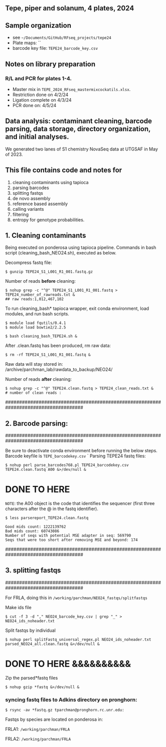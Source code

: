 
## Tepe, piper and solanum, 4 plates, 2024


## Sample organization
- see `~/Documents/GitHub/RFseq_projects/tepe24`
- Plate maps: ``
- barcode key file: `TEPE24_barcode_key.csv`


## Notes on library preparation

### R/L and PCR for plates 1-4. 

- Master mix in `TEPE_2024_RFseq_mastermixcockatils.xlsx`.
- Restriction done on 4/2/24
- Ligation complete on 4/3/24
- PCR done on: 4/5/24

## Data analysis: contaminant cleaning, barcode parsing, data storage, directory organization, and initial analyses.

We generated two lanes of S1 chemistry NovaSeq data at UTGSAF in May of 2023. 


## This file contains code and notes for
1) cleaning contaminants using tapioca
2) parsing barcodes
3) splitting fastqs 
4) de novo assembly
5) reference based assembly
6) calling variants
7) filtering
8) entropy for genotype probabilities.

## 1. Cleaning contaminants

Being executed on ponderosa using tapioca pipeline. Commands in bash script (cleaning_bash_NEO24.sh), executed as below.

Decompress fastq file:

    $ gunzip TEPE24_S1_L001_R1_001.fastq.gz

Number of reads **before** cleaning:

    $ nohup grep -c "^@" TEPE24_S1_L001_R1_001.fastq > TEPE24_number_of_rawreads.txt &
    ## raw reads:1,012,467,102 



To run cleaning_bash* tapioca wrapper, exit conda environment, load modules, and run bash scripts.

    $ module load fqutils/0.4.1
    $ module load bowtie2/2.2.5
    
    $ bash cleaning_bash_TEPE24.sh &


After .clean.fastq has been produced, rm raw data:

    $ rm -rf TEPE24_S1_L001_R1_001.fastq &


Raw data will stay stored in: /archive/parchman_lab/rawdata_to_backup/NEO24/


Number of reads **after** cleaning:

    $ nohup grep -c "^@" TEPE24.clean.fastq > TEPE24_clean_reads.txt &
    # number of clean reads : 

####################################################################################
## 2. Barcode parsing:
####################################################################################

Be sure to deactivate conda environment before running the below steps. Barcode keyfile is `TEPE_barcodekey.csv`
`
Parsing TEPE24 fastq files:

    $ nohup perl parse_barcodes768.pl TEPE24_barcodekey.csv TEPE24.clean.fastq A00 &>/dev/null &

# DONE TO HERE


`NOTE`: the A00 object is the code that identifies the sequencer (first three characters after the @ in the fastq identifier).

    $ less parsereport_TEPE24.clean.fastq 

    Good mids count: 1222139762
    Bad mids count: 60743086
    Number of seqs with potential MSE adapter in seq: 569790
    Seqs that were too short after removing MSE and beyond: 174


####################################################################################
## 3. splitting fastqs
####################################################################################

For FRLA, doing this in `/working/parchman/NEO24_fastqs/splitfastqs`

Make ids file

    $ cut -f 3 -d "," NEO24_barcode_key.csv | grep "_" > NEO24_ids_noheader.txt


Split fastqs by individual

    $ nohup perl splitFastq_universal_regex.pl NEO24_ids_noheader.txt parsed_NEO24_all.clean.fastq &>/dev/null &



# DONE TO HERE &&&&&&&&&&


Zip the parsed*fastq files

    $ nohup gzip *fastq &>/dev/null &

### syncing fastq files to Adkins directory on pronghorn:


    $ rsync -av *fastq.gz tparchman@pronghorn.rc.unr.edu:
Fastqs by species are located on ponderosa in:

FRLA1:
`/working/parchman/FRLA`

FRLA2:
`/working/parchman/FRLA`

